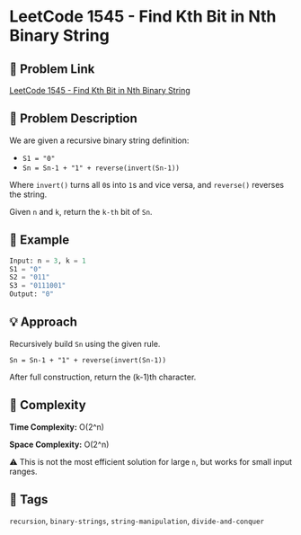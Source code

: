# LeetCode 1545 - Find Kth Bit in Nth Binary String

## 🔗 Problem Link 
[LeetCode 1545 - Find Kth Bit in Nth Binary String](https://leetcode.com/problems/find-kth-bit-in-nth-binary-string/)

## 🧠 Problem Description 

We are given a recursive binary string definition:

- `S1 = "0"`
- `Sn = Sn-1 + "1" + reverse(invert(Sn-1))`

Where `invert()` turns all `0`s into `1`s and vice versa, and `reverse()` reverses the string.

Given `n` and `k`, return the `k-th` bit of `Sn`.

## 🧪 Example

```python
Input: n = 3, k = 1
S1 = "0"
S2 = "011"
S3 = "0111001"
Output: "0"
```

## 💡 Approach

Recursively build `Sn` using the given rule.

`Sn = Sn-1 + "1" + reverse(invert(Sn-1))`

After full construction, return the (k-1)th character.

## 🧮 Complexity

**Time Complexity:** O(2^n)

**Space Complexity:** O(2^n)

⚠️ This is not the most efficient solution for large `n`, but works for small input ranges.

## 📌 Tags

`recursion`, `binary-strings`, `string-manipulation`, `divide-and-conquer`